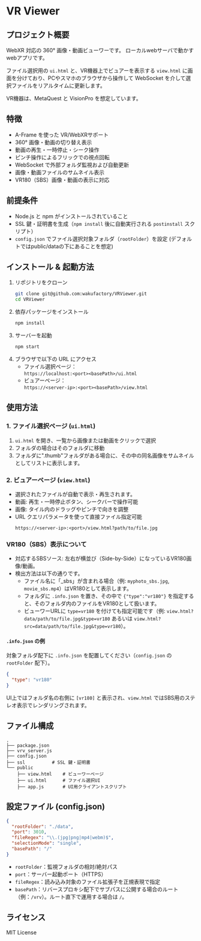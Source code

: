 # VR Viewer

## プロジェクト概要
WebXR 対応の 360° 画像・動画ビューワーです。 
ローカルwebサーバで動かすwebアプリです。

ファイル選択用の `ui.html` と、VR機器上でビュアーを表示する `view.html` に画面を分けており、PCやスマホのブラウザから操作して WebSocket を介して選択ファイルをリアルタイムに更新します。

VR機器は、MetaQuest と VisionPro を想定しています。

## 特徴
- A-Frame を使った VR/WebXRサポート  
- 360° 画像・動画の切り替え表示  
- 動画の再生・一時停止・シーク操作  
- ピンチ操作によるフリックでの視点回転  
- WebSocket で外部フォルダ監視および自動更新  
- 画像・動画ファイルのサムネイル表示  
- VR180（SBS）画像・動画の表示に対応  

## 前提条件
- Node.js と npm がインストールされていること  
- SSL 鍵・証明書を生成（`npm install` 後に自動実行される `postinstall` スクリプト）  
- `config.json` でファイル選択対象フォルダ（`rootFolder`）を設定 (デフォルトではpublic/dataの下にあることを想定)  

## インストール & 起動方法
1. リポジトリをクローン  
   ```bash
   git clone git@github.com:wakufactory/VRViewer.git
   cd VRViewer
   ```
2. 依存パッケージをインストール  
   ```bash
   npm install
   ```
3. サーバーを起動  
   ```bash
   npm start
   ```
4. ブラウザで以下の URL にアクセス  
   - ファイル選択ページ：  
     `https://localhost:<port><basePath>/ui.html`  
   - ビュアーページ：  
     `https://<server-ip>:<port><basePath>/view.html`

## 使用方法
### 1. ファイル選択ページ (`ui.html`)
1. `ui.html` を開き、一覧から画像または動画をクリックで選択  
2. フォルダの場合はそのフォルダに移動  
3. フォルダに".thumb"フォルダがある場合に、その中の同名画像をサムネイルとしてリストに表示します。  

### 2. ビュアーページ (`view.html`)
- 選択されたファイルが自動で表示・再生されます。  
- 動画: 再生・一時停止ボタン、シークバーで操作可能  
- 画像: タイル内のドラッグやピンチで向きを調整  
- URL クエリパラメータを使って直接ファイル指定可能  
  ```
  https://<server-ip>:<port>/view.html?path/to/file.jpg
  ```

### VR180（SBS）表示について
- 対応するSBSソース: 左右が横並び（Side-by-Side）になっているVR180画像/動画。
- 検出方法は以下の通りです。
  - ファイル名に「_sbs」が含まれる場合（例: `myphoto_sbs.jpg`, `movie_sbs.mp4`）はVR180として表示します。
  - フォルダに `.info.json` を置き、その中で `{"type":"vr180"}` を指定すると、そのフォルダ内のファイルをVR180として扱います。
  - ビューワーURLに `type=vr180` を付けても指定可能です（例: `view.html?data/path/to/file.jpg&type=vr180` あるいは `view.html?src=data/path/to/file.jpg&type=vr180`）。

#### `.info.json` の例
対象フォルダ配下に `.info.json` を配置してください（`config.json` の `rootFolder` 配下）。

```json
{
  "type": "vr180"
}
```

UI上ではフォルダ名の右側に `[vr180]` と表示され、`view.html` ではSBS用のステレオ表示でレンダリングされます。

## ファイル構成
```
.
├── package.json
├── vrv_server.js
├── config.json
├── ssl          # SSL 鍵・証明書
└── public
    ├── view.html    # ビューワーページ
    ├── ui.html      # ファイル選択UI
    ├── app.js       # UI用クライアントスクリプト

```

## 設定ファイル (config.json)
```json
{
  "rootFolder": "./data",
  "port": 3010,
  "fileRegex": "\\.(jpg|png|mp4|webm)$",
  "selectionMode": "single",
  "basePath": "/"
}
```
- `rootFolder`：監視フォルダの相対/絶対パス  
- `port`：サーバー起動ポート（HTTPS）  
- `fileRegex`：読み込み対象のファイル拡張子を正規表現で指定  
- `basePath`：リバースプロキシ配下でサブパスに公開する場合のルート（例：`/vrv`）。ルート直下で運用する場合は `/`。

## ライセンス
MIT License
